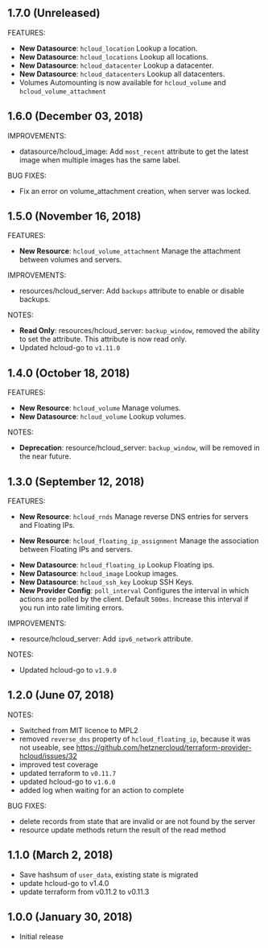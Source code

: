 ## 1.7.0 (Unreleased)

FEATURES:
* **New Datasource**: `hcloud_location` Lookup a location.
* **New Datasource**: `hcloud_locations` Lookup all locations.
* **New Datasource**: `hcloud_datacenter` Lookup a datacenter.
* **New Datasource**: `hcloud_datacenters` Lookup all datacenters.
* Volumes Automounting is now available for `hcloud_volume` and `hcloud_volume_attachment`

## 1.6.0 (December 03, 2018)

IMPROVEMENTS:
* datasource/hcloud_image: Add `most_recent` attribute to get the latest image when multiple images has the same label.

BUG FIXES:
* Fix an error on volume_attachment creation, when server was locked.

## 1.5.0 (November 16, 2018)

FEATURES:
* **New Resource**: `hcloud_volume_attachment` Manage the attachment between volumes and servers.

IMPROVEMENTS:
* resources/hcloud_server: Add `backups` attribute to enable or disable backups.

NOTES:
* **Read Only**: resources/hcloud_server: `backup_window`, removed the ability to set the attribute. This attribute is now read only.
* Updated hcloud-go to `v1.11.0`

## 1.4.0 (October 18, 2018)

FEATURES:

* **New Resource**: `hcloud_volume` Manage volumes.
* **New Datasource**: `hcloud_volume` Lookup volumes.

NOTES:

* **Deprecation**: resource/hcloud_server: `backup_window`, will be removed in the near future.

## 1.3.0 (September 12, 2018)

FEATURES:

- **New Resource**: `hcloud_rnds` Manage reverse DNS entries for servers and Floating IPs.
* **New Resource**: `hcloud_floating_ip_assignment` Manage the association between Floating IPs and servers.
- **New Datasource**: `hcloud_floating_ip` Lookup Floating ips.
- **New Datasource**: `hcloud_image` Lookup images.
- **New Datasource**: `hcloud_ssh_key` Lookup SSH Keys.
- **New Provider Config**: `poll_interval`  Configures the interval in which actions are polled by the client. Default `500ms`. Increase this interval if you run into rate limiting errors.

IMPROVEMENTS:

* resource/hcloud_server: Add `ipv6_network` attribute.

NOTES:

* Updated hcloud-go to `v1.9.0`

## 1.2.0 (June 07, 2018)

NOTES:

* Switched from MIT licence to MPL2
* removed `reverse_dns` property of `hcloud_floating_ip`, because it was not useable, see https://github.com/hetznercloud/terraform-provider-hcloud/issues/32
* improved test coverage
* updated terraform to `v0.11.7`
* updated hcloud-go to `v1.6.0`
* added log when waiting for an action to complete

BUG FIXES:

* delete records from state that are invalid or are not found by the server
* resource update methods return the result of the read method

## 1.1.0 (March 2, 2018)

* Save hashsum of `user_data`, existing state is migrated
* update hcloud-go to v1.4.0
* update terraform from v0.11.2 to v0.11.3

## 1.0.0 (January 30, 2018)

* Initial release
